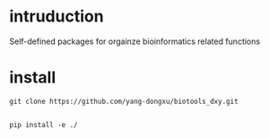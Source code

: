 
# intruduction

Self-defined packages for orgainze bioinformatics related functions

# install
```{shell}
git clone https://github.com/yang-dongxu/biotools_dxy.git


pip install -e ./
```
